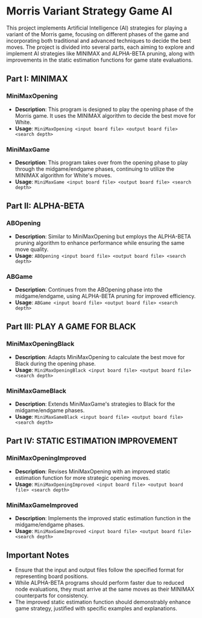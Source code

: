 # Morris Variant Strategy Game AI

This project implements Artificial Intelligence (AI) strategies for playing a variant of the Morris game, focusing on different phases of the game and incorporating both traditional and advanced techniques to decide the best moves. The project is divided into several parts, each aiming to explore and implement AI strategies like MINIMAX and ALPHA-BETA pruning, along with improvements in the static estimation functions for game state evaluations.

## Part I: MINIMAX

### MiniMaxOpening
- **Description**: This program is designed to play the opening phase of the Morris game. It uses the MINIMAX algorithm to decide the best move for White.
- **Usage**: `MiniMaxOpening <input board file> <output board file> <search depth>`

### MiniMaxGame
- **Description**: This program takes over from the opening phase to play through the midgame/endgame phases, continuing to utilize the MINIMAX algorithm for White's moves.
- **Usage**: `MiniMaxGame <input board file> <output board file> <search depth>`

## Part II: ALPHA-BETA

### ABOpening
- **Description**: Similar to MiniMaxOpening but employs the ALPHA-BETA pruning algorithm to enhance performance while ensuring the same move quality.
- **Usage**: `ABOpening <input board file> <output board file> <search depth>`

### ABGame
- **Description**: Continues from the ABOpening phase into the midgame/endgame, using ALPHA-BETA pruning for improved efficiency.
- **Usage**: `ABGame <input board file> <output board file> <search depth>`

## Part III: PLAY A GAME FOR BLACK

### MiniMaxOpeningBlack
- **Description**: Adapts MiniMaxOpening to calculate the best move for Black during the opening phase.
- **Usage**: `MiniMaxOpeningBlack <input board file> <output board file> <search depth>`

### MiniMaxGameBlack
- **Description**: Extends MiniMaxGame's strategies to Black for the midgame/endgame phases.
- **Usage**: `MiniMaxGameBlack <input board file> <output board file> <search depth>`

## Part IV: STATIC ESTIMATION IMPROVEMENT

### MiniMaxOpeningImproved
- **Description**: Revises MiniMaxOpening with an improved static estimation function for more strategic opening moves.
- **Usage**: `MiniMaxOpeningImproved <input board file> <output board file> <search depth>`

### MiniMaxGameImproved
- **Description**: Implements the improved static estimation function in the midgame/endgame phases.
- **Usage**: `MiniMaxGameImproved <input board file> <output board file> <search depth>`

## Important Notes
- Ensure that the input and output files follow the specified format for representing board positions.
- While ALPHA-BETA programs should perform faster due to reduced node evaluations, they must arrive at the same moves as their MINIMAX counterparts for consistency.
- The improved static estimation function should demonstrably enhance game strategy, justified with specific examples and explanations.

